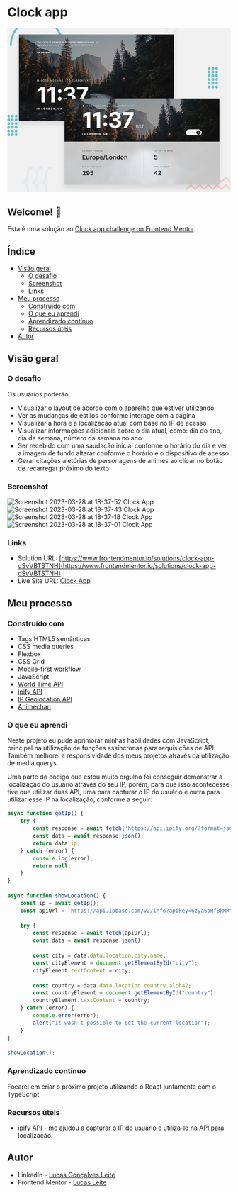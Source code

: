 # Clock app

![Design preview for the Clock app coding challenge](./preview.jpg)

## Welcome! 👋

Esta é uma solução ao [Clock app challenge on Frontend Mentor](https://www.frontendmentor.io/challenges/clock-app-LMFaxFwrM).

## Índice

- [Visão geral](#visão-geral)
  - [O desafio](#o-desafio)
  - [Screenshot](#screenshot)
  - [Links](#links)
- [Meu processo](#meu-processo)
  - [Construído com](#construído-com)
  - [O que eu aprendi](#o-que-eu-aprendi)
  - [Aprendizado contínuo](#aprendizado-contínuo)
  - [Recursos úteis](#recursos-úteis)
- [Autor](#autor)

## Visão geral

### O desafio

Os usuários poderão:

- Visualizar o layout de acordo com o aparelho que estiver utilizando
- Ver as mudanças de estilos conforme interage com a página
- Visualizar a hora e a localização atual com base no IP de acesso
- Visualizar informações adicionais sobre o dia atual, como: dia do ano, dia da semana, número da semana no ano
- Ser recebido com uma saudação inicial conforme o horário do dia e ver a imagem de fundo alterar conforme o horário e o dispositivo de acesso
- Gerar citações aletórias de personagens de animes ao clicar no botão de recarregar próximo do texto

### Screenshot

![Screenshot 2023-03-28 at 18-37-52 Clock App](https://user-images.githubusercontent.com/115735167/228372667-670e3791-42f6-44d1-8edd-8a478f1f6021.png)
![Screenshot 2023-03-28 at 18-37-43 Clock App](https://user-images.githubusercontent.com/115735167/228372672-3a1ebfc9-0012-433e-9f9b-2648679e5309.png)
![Screenshot 2023-03-28 at 18-37-18 Clock App](https://user-images.githubusercontent.com/115735167/228372675-a54a0523-036c-4f45-a787-748d890deca7.png)
![Screenshot 2023-03-28 at 18-37-01 Clock App](https://user-images.githubusercontent.com/115735167/228372678-fe6e85b0-d3a6-4e00-991a-6f7182b5a059.png)


### Links

- Solution URL: [https://www.frontendmentor.io/solutions/clock-app-dSvVBTSTNH](https://www.frontendmentor.io/solutions/clock-app-dSvVBTSTNH)
- Live Site URL: [Clock App](https://clock-app-smoky.vercel.app/)

## Meu processo

### Construído com

- Tags HTML5 semânticas
- CSS media queries
- Flexbox
- CSS Grid
- Mobile-first workflow
- JavaScript
- [World Time API](https://worldtimeapi.org/api/ip)
- [ipify API](https://api.ipify.org/?format=json)
- [IP Geolocation API](https://freegeoip.app/)
- [Animechan](https://animechan.vercel.app/docs#random-quote)


### O que eu aprendi

Neste projeto eu pude aprimorar minhas habilidades com JavaScript, principal na utilização de funções assíncronas para requisições de API. Também melhorei a responsividade dos meus projetos através da utilização de media querys.

Uma parte do código que estou muito orgulho foi conseguir demonstrar a localização do usuário através do seu IP, porém, para que isso acontecesse tive que utilizar duas API, uma para capturar o IP do usuário e outra para utilizar esse IP na localização, conforme a seguir:
```js
async function getIp() {
    try {
        const response = await fetch('https://api.ipify.org/?format=json');
        const data = await response.json();
        return data.ip;
    } catch (error) {
        console.log(error);
        return null;
    }
}

async function showLocation() {
    const ip = await getIp();
    const apiUrl = `https://api.ipbase.com/v2/info?apikey=6zya6oHfBkMRYp3iri5i2Ua4ZUEbeQlS0ekeo8Wf&language=en&ip=${ip}`;

    try {
        const response = await fetch(apiUrl);
        const data = await response.json();
        
        const city = data.data.location.city.name;
        const cityElement = document.getElementById("city");
        cityElement.textContent = city;
        
        const country = data.data.location.country.alpha2;
        const countryElement = document.getElementById("country");
        countryElement.textContent = country;
    } catch (error) {
        console.error(error);
        alert("It wasn't possible to get the current location");
    }
}

showLocation();
```

### Aprendizado contínuo

Focarei em criar o próximo projeto utilizando o React juntamente com o TypeScript

### Recursos úteis

- [ipify API](https://api.ipify.org/?format=json) - me ajudou a capturar o IP do usuário e utiliza-lo na API para localização.

## Autor

- LinkedIn - [Lucas Gonçalves Leite](https://www.linkedin.com/in/lucas-g-leite/)
- Frontend Mentor - [Lucas Leite](https://www.frontendmentor.io/profile/luc4sleite)

